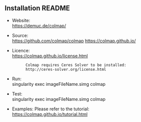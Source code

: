## Installation README

* Website:  
            https://demuc.de/colmap/
* Source:   
            https://github.com/colmap/colmap
            https://colmap.github.io/

* Licence:  
            https://colmap.github.io/license.html

            Colmap requires Ceres Solver to be installed:
            http://ceres-solver.org/license.html

* Run:      
            singularity exec imageFileName.simg colmap

* Test:     
            singularity exec imageFileName.simg colmap

* Examples:
            Please refer to the tutorial:
            https://colmap.github.io/tutorial.html
